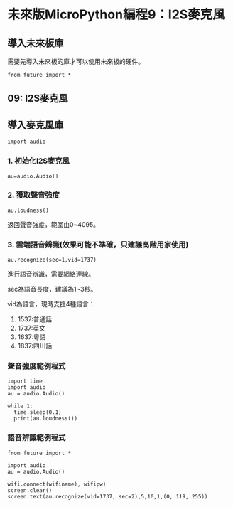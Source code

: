 # 未來版MicroPython編程9：I2S麥克風

## 導入未來板庫

需要先導入未來板的庫才可以使用未來板的硬件。

    from future import *
    
## 09: I2S麥克風

## 導入麥克風庫

    import audio
    
### 1. 初始化I2S麥克風

    au=audio.Audio()
    
### 2. 獲取聲音強度

    au.loudness()
    
返回聲音強度，範圍由0~4095。

### 3. 雲端語音辨識(效果可能不準確，只建議高階用家使用)

    au.recognize(sec=1,vid=1737)

進行語音辨識，需要網絡連線。

sec為語音長度，建議為1~3秒。

vid為語言，現時支援4種語言：

1. 1537:普通話
2. 1737:英文
3. 1637:粵語
4. 1837:四川話

### 聲音強度範例程式

    import time
    import audio
    au = audio.Audio() 
    
    while 1:
      time.sleep(0.1)
      print(au.loudness())
  
### 語音辨識範例程式

    from future import *
    
    import audio
    au = audio.Audio()

    wifi.connect(wifiname), wifipw)
    screen.clear()
    screen.text(au.recognize(vid=1737, sec=2),5,10,1,(0, 119, 255))

